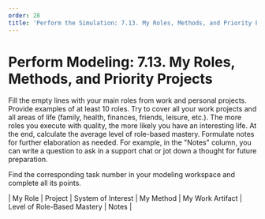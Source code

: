 ```yaml
---
order: 28
title: 'Perform the Simulation: 7.13. My Roles, Methods, and Priority Projects'
---
```


# Perform Modeling: 7.13. My Roles, Methods, and Priority Projects

Fill the empty lines with your main roles from work and personal projects. Provide examples of at least 10 roles. Try to cover all your work projects and all areas of life (family, health, finances, friends, leisure, etc.). The more roles you execute with quality, the more likely you have an interesting life. At the end, calculate the average level of role-based mastery. Formulate notes for further elaboration as needed. For example, in the "Notes" column, you can write a question to ask in a support chat or jot down a thought for future preparation.

Find the corresponding task number in your modeling workspace and complete all its points.

| My Role | Project | System of Interest | My Method | My Work Artifact | Level of Role-Based Mastery | Notes |